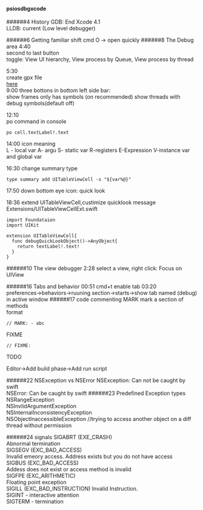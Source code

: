 #### psiosdbgxcode
######4 History
GDB: End Xcode 4.1  
LLDB: current (Low level debugger)

######6 Getting familiar
shift cmd O -> open quickly
######8 The Debug area
4:40  
second to last button  
toggle: View UI hierarchy, View process by Queue, View process by thread  

5:30  
create gpx file  
[here](http://gpx-poi.com)  
9:00
three bottons in bottom left side bar:  
show frames only has symbols  (on recommended)
show threads with debug symbols(default off)  

12:10  
po command in console
```
po cell.textLabel!.text
```

14:00 icon meaning  
L - local var A- argu S- static var R-registers E-Expression V-instance var and global var  

16:30  change summary type
```
type summary add UITableViewCell -s "${var%@}"
```

17:50
down bottom eye icon: quick look  

18:36 extend UITableViewCell,custimize quicklook message
Extensions/UITableViewCellExt.swift
```
import Foundataion
import UIKit

extension UITableViewCell{
  func debugQuickLookObject()->AnyObject{
    return textLabel!.text!
  }
}
```
######10 The view debugger
2:28
select a view, right click: Focus on UIView

######16 Tabs and behavior
00:51
cmd+t  enable tab
03:20  
preferences->behaviors->ruuning section->starts->show tab named (debug) in active window
######17 code commenting
MARK mark a section of methods  
format  
```
// MARK: - abc
```
FIXME 
```
// FIXME: 
```
TODO  

Editor->Add build phase->Add run script

######22 NSException vs NSError
NSException: Can not be caught by swift  
NSError: Can be caught by swift
######23 Predefined Exception types
NSRangeException  
NSInvlidArgumentException  
NSInternalInconsistencyException  
NSObjectInaccessibleException //trying to access another object on a diff thread without permission


######24 signals
SIGABRT (EXE_CRASH)  
Abnormal termination  
SIGSEGV (EXC_BAD_ACCESS)  
Invalid emeory access. Address exists but you do not have access  
SIGBUS (EXC_BAD_ACCESS)  
Addess does not exist or access method is invalid  
SIGFPE (EXC_ARITHMETIC)  
Floating point exception  
SIGILL (EXC_BAD_INSTRUCTION)
Invalid Instruction.  
SIGINT - interactive attention  
SIGTERM - termination
